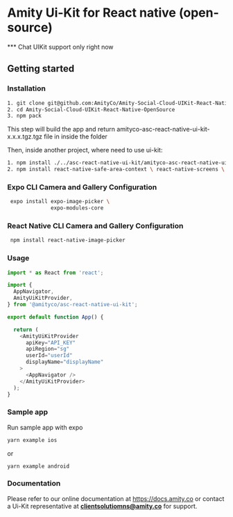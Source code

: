 # Amity Ui-Kit for React native  (open-source)
*** Chat UIKit support only right now
## Getting started

### Installation
```sh
1. git clone git@github.com:AmityCo/Amity-Social-Cloud-UIKit-React-Native-OpenSource.git
2. cd Amity-Social-Cloud-UIKit-React-Native-OpenSource
3. npm pack
```
This step will build the app and return amityco-asc-react-native-ui-kit-x.x.x.tgz.tgz file in inside the folder

Then, inside another project, where need to use ui-kit:
```sh
1. npm install ./../asc-react-native-ui-kit/amityco-asc-react-native-ui-kit-0.1.0.tgz
2. npm install react-native-safe-area-context \ react-native-screens \ react-native-image-picker
```

### Expo CLI Camera and Gallery Configuration

```sh
 expo install expo-image-picker \
              expo-modules-core
```

### React Native CLI Camera and Gallery Configuration

```sh
 npm install react-native-image-picker             
```
### Usage
```js
import * as React from 'react';

import {
  AppNavigator,
  AmityUiKitProvider,
} from '@amityco/asc-react-native-ui-kit';

export default function App() {

  return (
    <AmityUiKitProvider
      apiKey="API_KEY"
      apiRegion="sg"
      userId="userId"
      displayName="displayName"
    >
      <AppNavigator />
    </AmityUiKitProvider>
  );
}

```
### Sample app
Run sample app with expo
```sh
yarn example ios
```
or
```
yarn example android
```
### Documentation


Please refer to our online documentation at https://docs.amity.co or contact a Ui-Kit representative at **clientsolutiomns@amity.co** for support.



